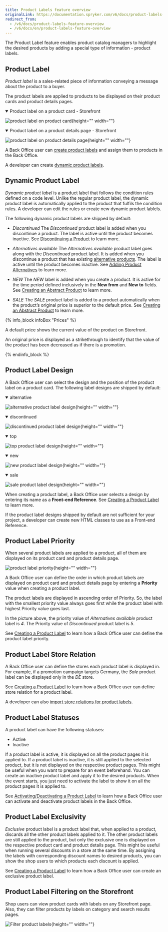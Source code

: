 ```yaml
---
title: Product Labels feature overview
originalLink: https://documentation.spryker.com/v6/docs/product-labels-feature-overview
redirect_from:
  - /v6/docs/product-labels-feature-overview
  - /v6/docs/en/product-labels-feature-overview
---
```


The Product Label feature enables product catalog managers to highlight the desired products by adding a special type of information - product labels. 


## Product Label
*Product label* is a sales-related piece of information conveying a message about the product to a buyer. 

The product labels are applied to products to be displayed on their product cards and product details pages.

<details open>
<summary>Product label on a product card - Storefront</summary>
    

![product label on product card](https://spryker.s3.eu-central-1.amazonaws.com/docs/Features/Product+Management/Product+Label/Product+Label+Feature+Overview/product-label-on-product-card.png){height="" width=""}
 

</details>

 <details open>
<summary>Product label on a product details page - Storefront</summary>
    

![product label on product details page](https://spryker.s3.eu-central-1.amazonaws.com/docs/Features/Product+Management/Product+Label/Product+Label+Feature+Overview/product-label-on-product-details-page.png){height="" width=""}
     
     
     
</details>



A Back Office user can [create product labels](https://documentation.spryker.com/docs/creating-product-labels) and assign them to products in the Back Office. 

A developer can create [dynamic product labels](#dynamic-product-label).


## Dynamic Product Label
*Dynamic product label* is a product label that follows the condition rules defined on a code level. Unlike the regular product label, the dynamic product label is automatically applied to the product that fulfils the condition rules. A developer can edit the rules or create new dynamic product lablels. 

The following dynamic product labels are shipped by default:
* *Discontinued* 
The *Discontinued* product label is added when you discontinue a product. The label is active until the product becomes inactive. See [Discontinuing a Product](https://documentation.spryker.com/docs/discontinuing-a-product) to learn more.

* *Alternatives available*
The *Alternatives available* product label goes along with the *Discontinued* product label. It is added when you discontinue a product that has existing [alternative products](https://documentation.spryker.com/docs/alternative-products-overview). The label is active until the product becomes inactive. See [Adding Product Alternatives](https://documentation.spryker.com/docs/adding-product-alternatives) to learn more.

* *NEW*
The *NEW* label is added when you create a product. It is active for the time period defined inclusively in the **New from** and **New to** fields. See [Creating an Abstract Product](https://documentation.spryker.com/docs/creating-an-abstract-product) to learn more. 
* *SALE* 
The *SALE* product label is added to a product automatically when the product’s original price is superior to the default price. See [Creating an Abstract Product](https://documentation.spryker.com/docs/creating-an-abstract-product) to learn more. 

{% info_block infoBox "Prices" %}

A default price shows the current value of the product on Storefront.

An original price is displayed as a strikethrough to identify that the value of the product has been decreased as if there is a promotion.

{% endinfo_block %}


## Product Label Design
A Back Office user can select the design and the position of the product label on a product card. The following label designs are shipped by default:

 <details open>
<summary>alternative</summary>
     
![alternative product label design](https://spryker.s3.eu-central-1.amazonaws.com/docs/Features/Product+Management/Product+Label/Product+Label+Feature+Overview/alternatives-available-product-label-design.png){height="" width=""} 
     
</details>


 <details open>
<summary>discontinued</summary>
     
![discontinued product label design](https://spryker.s3.eu-central-1.amazonaws.com/docs/Features/Product+Management/Product+Label/Product+Label+Feature+Overview/discontinued-product-label-design.png){height="" width=""}
     
</details>


 <details open>
<summary>top</summary>
     
![top product label design](https://spryker.s3.eu-central-1.amazonaws.com/docs/Features/Product+Management/Product+Label/Product+Label+Feature+Overview/top-product-label-design.png){height="" width=""}
     
</details>



 <details open>
<summary>new</summary>
     
![new product label design](https://spryker.s3.eu-central-1.amazonaws.com/docs/Features/Product+Management/Product+Label/Product+Label+Feature+Overview/new-product-label-design.png){height="" width=""}
     
</details>

 <details open>
<summary>sale</summary>
     
![sale product label design](https://spryker.s3.eu-central-1.amazonaws.com/docs/Features/Product+Management/Product+Label/Product+Label+Feature+Overview/sale-product-label-design.png){height="" width=""}
     
</details>


When creating a product label, a Back Office user selects a design by entering its name as a **Front-end Reference**. See [Creating a Product Label](https://documentation.spryker.com/docs/creating-product-labels) to learn more.

If the product label designs shipped by default are not sufficient for your project, a developer can create new HTML classes to use as a Front-end Reference.


## Product Label Priority
When several product labels are applied to a product, all of them are displayed on its product card and product details page. 

![product label priority ](https://spryker.s3.eu-central-1.amazonaws.com/docs/Features/Product+Management/Product+Label/Product+Label+Feature+Overview/alternatives-available-product-label-design.png){height="" width=""}


A Back Office user can define the order in which product labels are displayed on product card and product details page by entering a **Priority** value when creating a product label. 

The product labels are displayed in ascending order of Priority. So, the label with the smallest priority value always goes first while the product label with highest Priority value goes last.

In the picture above, the priority value of *Alternatives available* product label is *4*. The Priority value of *Discontinued* product label is *5*.

See [Creating a Product Label](https://documentation.spryker.com/docs/creating-product-labels) to learn how a Back Office user can define the product label priority.

 


## Product Label Store Relation

A Back Office user can define the stores each product label is displayed in. For example, if a promotion campaign targets Germany, the *Sale* product label can be displayed only in the *DE* store.

See [Creating a Product Label](https://documentation.spryker.com/docs/creating-product-labels) to learn how a Back Office user can define store relation for a product label.

A developer can also [import store relations for product labels](https://documentation.spryker.com/docs/file-details-product-label-storecsv).


## Product Label Statuses
A product label can have the following statuses:
 
* Active
* Inactive

If a product label is active, it is displayed on all the product pages it is applied to. If a product label is inactive, it is still applied to the selected product, but it is not displayed on the respective product pages. This might be useful when you want to prepare for an event beforehand. You can create an inactive product label and apply it to the desired products. When the event starts, you just need to activate the label to show it on all the product pages it is applied to.

See [Activating/Deactivating a Product Label](https://documentation.spryker.com/docs/managing-product-labels#activating-deactivating-a-product-label) to learn how a Back Office user can activate and deactivate product labels in the Back Office.


## Product Label Exclusivity
*Exclusive* product label is a product label that, when applied to a product, discards all the other product labels applied to it. The other product labels are still applied to the product, but only the exclusive one is displayed on the respective product card and product details page. This might be useful when running several discounts in a store at the same time. By assigning the labels with corresponding discount names to desired products, you can show the shop users to which products each discount is applied.

See [Creating a Product Label](https://documentation.spryker.com/docs/creating-product-labels) to learn how a Back Office user can create an exclusive product label.

 


## Product Label Filtering on the Storefront
Shop users can view product cards with labels on any Storefront page. Also, they can filter products by labels on category and search results pages.

![Filter product labels](https://spryker.s3.eu-central-1.amazonaws.com/docs/Features/Product+Management/Product+Label/Product+Label+Feature+Overview/filter-labels-yves.png){height="" width=""}

